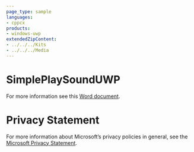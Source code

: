 ```yaml
---
page_type: sample
languages:
- cppcx
products:
- windows-uwp
extendedZipContent:
- ../../../Kits
- ../../../Media
---
```

# SimplePlaySoundUWP
For more information see this [Word document](Readme.docx).
# Privacy Statement
For more information about Microsoft’s privacy policies in general, see the [Microsoft Privacy Statement](https://privacy.microsoft.com/en-us/privacystatement/).
